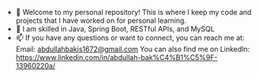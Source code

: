 - 👋 Welcome to my personal repository! This is where I keep my code and projects that I have worked on for personal learning. 
- 👀 I am skilled in Java, Spring Boot, RESTful APIs, and MySQL
- 📫 If you have any questions or want to connect, you can reach me at:
      Email: abdullahbakis1672@gmail.com
      You can also find me on LinkedIn: https://www.linkedin.com/in/abdullah-bak%C4%B1%C5%9F-13960220a/
